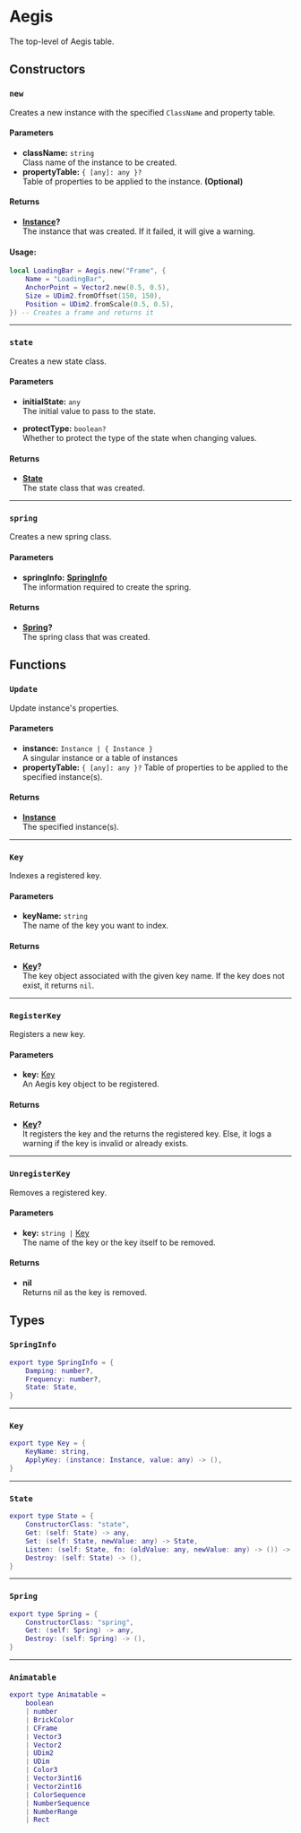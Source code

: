 # Aegis

The top-level of Aegis table.

## Constructors

### `new`

Creates a new instance with the specified `ClassName` and property table.

#### Parameters

- **className:** `string`\
  Class name of the instance to be created.
- **propertyTable:** `{ [any]: any }?`\
  Table of properties to be applied to the instance. **(Optional)**

#### Returns

- **[Instance](https://create.roblox.com/docs/reference/engine/classes/Instance)?**\
  The instance that was created. If it failed, it will give a warning.

#### Usage:

```lua
local LoadingBar = Aegis.new("Frame", {
	Name = "LoadingBar",
	AnchorPoint = Vector2.new(0.5, 0.5),
	Size = UDim2.fromOffset(150, 150),
	Position = UDim2.fromScale(0.5, 0.5),
}) -- Creates a frame and returns it
```

---

### `state`

Creates a new state class.

#### Parameters

- **initialState:** `any`\
  The initial value to pass to the state.

- **protectType:** `boolean?`\
  Whether to protect the type of the state when changing values.

#### Returns

- **[State](/api/state)**\
  The state class that was created.

---

### `spring`

Creates a new spring class.

#### Parameters

- **springInfo:** **[SpringInfo](/api/#springinfo)**\
  The information required to create the spring.

#### Returns

- **[Spring](/api/spring)?**\
  The spring class that was created.

## Functions

### `Update`

Update instance's properties.

#### Parameters

- **instance:** `Instance | { Instance }`\
  A singular instance or a table of instances
- **propertyTable:** `{ [any]: any }?`
  Table of properties to be applied to the specified instance(s).

#### Returns

- **[Instance](https://create.roblox.com/docs/reference/engine/classes/Instance)**\
  The specified instance(s).

---

### `Key`

Indexes a registered key.

#### Parameters

- **keyName:** `string`\
  The name of the key you want to index.

#### Returns

- **[Key](/api/keys/)?**\
  The key object associated with the given key name. If the key does not exist, it returns `nil`.

---

### `RegisterKey`

Registers a new key.

#### Parameters

- **key:** [Key](/api/keys/)\
  An Aegis key object to be registered.

#### Returns

- **[Key](/api/keys/)?**\
  It registers the key and the returns the registered key. Else, it logs a warning if the key is invalid or already exists.

---

### `UnregisterKey`

Removes a registered key.

#### Parameters

- **key:** `string |` [Key](/api/keys/)\
  The name of the key or the key itself to be removed.

#### Returns

- **nil**\
  Returns nil as the key is removed.

## Types

### `SpringInfo`

```lua
export type SpringInfo = {
	Damping: number?,
	Frequency: number?,
	State: State,
}
```

---

### `Key`

```lua
export type Key = {
	KeyName: string,
	ApplyKey: (instance: Instance, value: any) -> (),
}
```

---

### `State`

```lua
export type State = {
	ConstructorClass: "state",
	Get: (self: State) -> any,
	Set: (self: State, newValue: any) -> State,
	Listen: (self: State, fn: (oldValue: any, newValue: any) -> ()) -> State,
	Destroy: (self: State) -> (),
}
```

---

### `Spring`

```lua
export type Spring = {
	ConstructorClass: "spring",
	Get: (self: Spring) -> any,
	Destroy: (self: Spring) -> (),
}
```

---

### `Animatable`

```lua
export type Animatable =
	boolean
	| number
	| BrickColor
	| CFrame
	| Vector3
	| Vector2
	| UDim2
	| UDim
	| Color3
	| Vector3int16
	| Vector2int16
	| ColorSequence
	| NumberSequence
	| NumberRange
	| Rect
```
